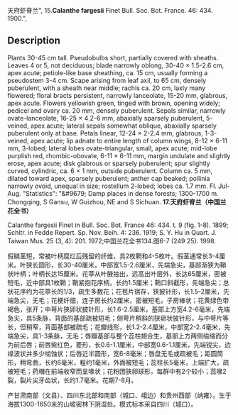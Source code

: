 天府虾脊兰",
15.**Calanthe fargesii** Finet Bull. Soc. Bot. France. 46: 434. 1900.",

## Description
Plants 30-45 cm tall. Pseudobulbs short, partially covered with sheaths. Leaves 4 or 5, not deciduous; blade narrowly oblong, 30-40 × 1.5-2.6 cm, apex acute; petiole-like base sheathing, ca. 15 cm, usually forming a pseudostem 3-4 cm. Scape arising from leaf axil, to 65 cm, densely puberulent, with a sheath near middle; rachis ca. 20 cm, laxly many flowered; floral bracts persistent, narrowly lanceolate, 15-20 mm, glabrous, apex acute. Flowers yellowish green, tinged with brown, opening widely; pedicel and ovary ca. 20 mm, densely puberulent. Sepals similar, narrowly ovate-lanceolate, 16-25 × 4.2-6 mm, abaxially sparsely puberulent, 5-veined, apex acute; lateral sepals somewhat oblique, abaxially sparsely puberulent only at base. Petals linear, 12-24 × 2-2.4 mm, glabrous, 1-3-veined, apex acute; lip adnate to entire length of column wings, 8-12 × 6-11 mm, 3-lobed; lateral lobes ovate-triangular, small, apex acute; mid-lobe purplish red, rhombic-obovate, 6-11 × 6-11 mm, margin undulate and slightly erose, apex acute; disk glabrous or sparsely puberulent; spur slightly curved, cylindric, ca. 6 × 1 mm, outside puberulent. Column ca. 5 mm, dilated toward apex, sparsely puberulent; anther cap beaked; pollinia narrowly ovoid, unequal in size; rostellum 2-lobed; lobes ca. 1.7 mm. Fl. Jul-Aug.
  "Statistics": "&amp;#9679; Damp places in dense forests; 1300-1700 m. Chongqing, S Gansu, W Guizhou, NE and S Sichuan.
**17.天府虾脊兰（中国兰花全书）**

Calanthe fargesii Finet in Bull. Soc. Bot. France 46: 434. t. 9 (fig. 1-8). 1899; Schltr. in Fedde Repert. Sp. Nov. Beih. 4: 236. 1919; S. Y. Hu in Quart. J. Taiwan Mus. 25 (3, 4): 201. 1972;中国兰花全书134.图6-7 (249 25). 1998.

假鳞茎短，常被叶柄腐烂后残留的纤维，具2枚鞘和4-5枚叶。假茎通常长3-4厘米。叶狭长圆形，长30-40厘米，中部宽1.5-2.6厘米，先端急尖，基部渐狭为鞘状叶柄；叶柄长达15厘米。花葶从叶腋抽出，远高出叶层外，长达65厘米，密被短毛，近中部具1枚鞘；鞘紧抱花序柄，长约1.5厘米；鞘口斜截形，先端急尖；总状花序约为花葶长的1/3，疏生多数花；花苞片宿存，狭披针形，长1.5-2厘米，先端急尖，无毛；花梗纤细，连子房长约2厘米，密被短毛，子房棒状；花黄绿色带褐色，张开；中萼片狭卵状披针形，长1.6-2.5厘米，基部上方宽4.2-6毫米，先端急尖，具5条脉，背面的基部疏被短毛；侧萼片稍斜的狭卵状披针形，与中萼片等长，但稍窄，背面基部被疏毛；花瓣线形，长1.2-2.4厘米，中部宽2-2.4毫米，先端急尖，具1-3条脉，无毛；唇瓣基部与整个蕊柱翅合生，基部上方两侧缢缩而分为前后唇；前唇紫红色，菱形，长0.6-1.1厘米，中部宽0.6-1.1厘米，先端锐尖，边缘波状并多少啮蚀状；后唇近半圆形，宽6-8毫米；唇盘无毛或疏被毛；距圆筒形，稍弯曲，长约6毫米，粗约1毫米，外面被短毛；蕊柱长5毫米，上端扩大，疏被短毛；药帽在前端收窄而呈喙状；花粉团狭卵球形，每群中有2个较小；蕊喙2裂，裂片尖牙齿状，长约1.7毫米。花期7-8月。

产甘肃南部（文县）、四川东北部和南部（城口、峨边）和贵州西部（纳雍）。生于海拔1300-1650米的山坡密林下阴湿处。模式标本采自四川（城口）。
